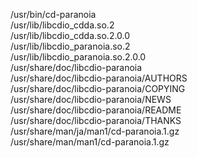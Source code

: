 /usr/bin/cd-paranoia  
/usr/lib/libcdio\_cdda.so.2  
/usr/lib/libcdio\_cdda.so.2.0.0  
/usr/lib/libcdio\_paranoia.so.2  
/usr/lib/libcdio\_paranoia.so.2.0.0  
/usr/share/doc/libcdio-paranoia  
/usr/share/doc/libcdio-paranoia/AUTHORS  
/usr/share/doc/libcdio-paranoia/COPYING  
/usr/share/doc/libcdio-paranoia/NEWS  
/usr/share/doc/libcdio-paranoia/README  
/usr/share/doc/libcdio-paranoia/THANKS  
/usr/share/man/ja/man1/cd-paranoia.1.gz  
/usr/share/man/man1/cd-paranoia.1.gz  
